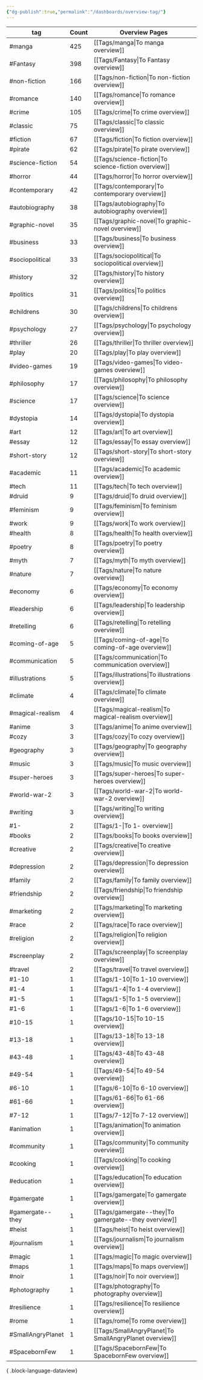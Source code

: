 ```yaml
---
{"dg-publish":true,"permalink":"/dashboards/overview-tag/"}
---
```



| tag               | Count | Overview Pages                                          |
| ----------------- | ----- | ------------------------------------------------------- |
| #manga            | 425   | [[Tags/manga\|To manga overview]]                       |
| #Fantasy          | 398   | [[Tags/Fantasy\|To Fantasy overview]]                   |
| #non-fiction      | 166   | [[Tags/non-fiction\|To non-fiction overview]]           |
| #romance          | 140   | [[Tags/romance\|To romance overview]]                   |
| #crime            | 105   | [[Tags/crime\|To crime overview]]                       |
| #classic          | 75    | [[Tags/classic\|To classic overview]]                   |
| #fiction          | 67    | [[Tags/fiction\|To fiction overview]]                   |
| #pirate           | 62    | [[Tags/pirate\|To pirate overview]]                     |
| #science-fiction  | 54    | [[Tags/science-fiction\|To science-fiction overview]]   |
| #horror           | 44    | [[Tags/horror\|To horror overview]]                     |
| #contemporary     | 42    | [[Tags/contemporary\|To contemporary overview]]         |
| #autobiography    | 38    | [[Tags/autobiography\|To autobiography overview]]       |
| #graphic-novel    | 35    | [[Tags/graphic-novel\|To graphic-novel overview]]       |
| #business         | 33    | [[Tags/business\|To business overview]]                 |
| #sociopolitical   | 33    | [[Tags/sociopolitical\|To sociopolitical overview]]     |
| #history          | 32    | [[Tags/history\|To history overview]]                   |
| #politics         | 31    | [[Tags/politics\|To politics overview]]                 |
| #childrens        | 30    | [[Tags/childrens\|To childrens overview]]               |
| #psychology       | 27    | [[Tags/psychology\|To psychology overview]]             |
| #thriller         | 26    | [[Tags/thriller\|To thriller overview]]                 |
| #play             | 20    | [[Tags/play\|To play overview]]                         |
| #video-games      | 19    | [[Tags/video-games\|To video-games overview]]           |
| #philosophy       | 17    | [[Tags/philosophy\|To philosophy overview]]             |
| #science          | 17    | [[Tags/science\|To science overview]]                   |
| #dystopia         | 14    | [[Tags/dystopia\|To dystopia overview]]                 |
| #art              | 12    | [[Tags/art\|To art overview]]                           |
| #essay            | 12    | [[Tags/essay\|To essay overview]]                       |
| #short-story      | 12    | [[Tags/short-story\|To short-story overview]]           |
| #academic         | 11    | [[Tags/academic\|To academic overview]]                 |
| #tech             | 11    | [[Tags/tech\|To tech overview]]                         |
| #druid            | 9     | [[Tags/druid\|To druid overview]]                       |
| #feminism         | 9     | [[Tags/feminism\|To feminism overview]]                 |
| #work             | 9     | [[Tags/work\|To work overview]]                         |
| #health           | 8     | [[Tags/health\|To health overview]]                     |
| #poetry           | 8     | [[Tags/poetry\|To poetry overview]]                     |
| #myth             | 7     | [[Tags/myth\|To myth overview]]                         |
| #nature           | 7     | [[Tags/nature\|To nature overview]]                     |
| #economy          | 6     | [[Tags/economy\|To economy overview]]                   |
| #leadership       | 6     | [[Tags/leadership\|To leadership overview]]             |
| #retelling        | 6     | [[Tags/retelling\|To retelling overview]]               |
| #coming-of-age    | 5     | [[Tags/coming-of-age\|To coming-of-age overview]]       |
| #communication    | 5     | [[Tags/communication\|To communication overview]]       |
| #illustrations    | 5     | [[Tags/illustrations\|To illustrations overview]]       |
| #climate          | 4     | [[Tags/climate\|To climate overview]]                   |
| #magical-realism  | 4     | [[Tags/magical-realism\|To magical-realism overview]]   |
| #anime            | 3     | [[Tags/anime\|To anime overview]]                       |
| #cozy             | 3     | [[Tags/cozy\|To cozy overview]]                         |
| #geography        | 3     | [[Tags/geography\|To geography overview]]               |
| #music            | 3     | [[Tags/music\|To music overview]]                       |
| #super-heroes     | 3     | [[Tags/super-heroes\|To super-heroes overview]]         |
| #world-war-2      | 3     | [[Tags/world-war-2\|To world-war-2 overview]]           |
| #writing          | 3     | [[Tags/writing\|To writing overview]]                   |
| #1-               | 2     | [[Tags/1-\|To 1- overview]]                             |
| #books            | 2     | [[Tags/books\|To books overview]]                       |
| #creative         | 2     | [[Tags/creative\|To creative overview]]                 |
| #depression       | 2     | [[Tags/depression\|To depression overview]]             |
| #family           | 2     | [[Tags/family\|To family overview]]                     |
| #friendship       | 2     | [[Tags/friendship\|To friendship overview]]             |
| #marketing        | 2     | [[Tags/marketing\|To marketing overview]]               |
| #race             | 2     | [[Tags/race\|To race overview]]                         |
| #religion         | 2     | [[Tags/religion\|To religion overview]]                 |
| #screenplay       | 2     | [[Tags/screenplay\|To screenplay overview]]             |
| #travel           | 2     | [[Tags/travel\|To travel overview]]                     |
| #1-10             | 1     | [[Tags/1-10\|To 1-10 overview]]                         |
| #1-4              | 1     | [[Tags/1-4\|To 1-4 overview]]                           |
| #1-5              | 1     | [[Tags/1-5\|To 1-5 overview]]                           |
| #1-6              | 1     | [[Tags/1-6\|To 1-6 overview]]                           |
| #10-15            | 1     | [[Tags/10-15\|To 10-15 overview]]                       |
| #13-18            | 1     | [[Tags/13-18\|To 13-18 overview]]                       |
| #43-48            | 1     | [[Tags/43-48\|To 43-48 overview]]                       |
| #49-54            | 1     | [[Tags/49-54\|To 49-54 overview]]                       |
| #6-10             | 1     | [[Tags/6-10\|To 6-10 overview]]                         |
| #61-66            | 1     | [[Tags/61-66\|To 61-66 overview]]                       |
| #7-12             | 1     | [[Tags/7-12\|To 7-12 overview]]                         |
| #animation        | 1     | [[Tags/animation\|To animation overview]]               |
| #community        | 1     | [[Tags/community\|To community overview]]               |
| #cooking          | 1     | [[Tags/cooking\|To cooking overview]]                   |
| #education        | 1     | [[Tags/education\|To education overview]]               |
| #gamergate        | 1     | [[Tags/gamergate\|To gamergate overview]]               |
| #gamergate--they  | 1     | [[Tags/gamergate--they\|To gamergate--they overview]]   |
| #heist            | 1     | [[Tags/heist\|To heist overview]]                       |
| #journalism       | 1     | [[Tags/journalism\|To journalism overview]]             |
| #magic            | 1     | [[Tags/magic\|To magic overview]]                       |
| #maps             | 1     | [[Tags/maps\|To maps overview]]                         |
| #noir             | 1     | [[Tags/noir\|To noir overview]]                         |
| #photography      | 1     | [[Tags/photography\|To photography overview]]           |
| #resilience       | 1     | [[Tags/resilience\|To resilience overview]]             |
| #rome             | 1     | [[Tags/rome\|To rome overview]]                         |
| #SmallAngryPlanet | 1     | [[Tags/SmallAngryPlanet\|To SmallAngryPlanet overview]] |
| #SpacebornFew     | 1     | [[Tags/SpacebornFew\|To SpacebornFew overview]]         |

{ .block-language-dataview}